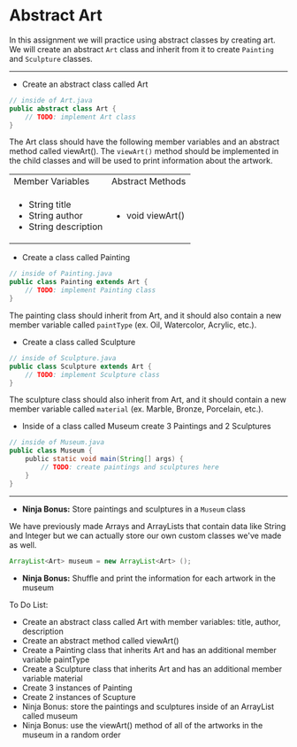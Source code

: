 <h1>Abstract Art</h1>

<p>In this assignment we will practice using abstract classes by creating art. We will create an abstract <code>Art</code> class and inherit from it to create <code>Painting</code> and <code>Sculpture</code> classes.</p>

<hr/>

<ul>
    <li>Create an abstract class called Art</li>
</ul>

```java
// inside of Art.java
public abstract class Art {
    // TODO: implement Art class
}
```

<p>The Art class should have the following member variables and an abstract method called viewArt(). The <code>viewArt()</code> method should be implemented in the child classes and will be used to print information about the artwork.</p>

<table>
    <tr>
        <td>Member Variables</td>
        <td>Abstract Methods</td>
    </tr>
    <tr>
        <td>
            <ul>
                <li>String title</li>
                <li>String author</li>
                <li>String description</li>
            </ul>
        </td>
        <td>
            <ul>
                <li>void viewArt()</li>
            </ul>
        </td>
    </tr>
</table>

<ul>
    <li>Create a class called Painting</li>
</ul>

```java
// inside of Painting.java
public class Painting extends Art {
    // TODO: implement Painting class
} 
```

<p>The painting class should inherit from Art, and it should also contain a new member variable called <code>paintType</code> (ex. Oil, Watercolor, Acrylic, etc.).</p>

<ul>
    <li>Create a class called Sculpture</li>
</ul>

```java
// inside of Sculpture.java
public class Sculpture extends Art {
    // TODO: implement Sculpture class
}
```

<p>The sculpture class should also inherit from Art, and it should contain a new member variable called <code>material</code> (ex. Marble, Bronze, Porcelain, etc.).</p>

<ul>
    <li>Inside of a class called Museum create 3 Paintings and 2 Sculptures</li>
</ul>

```java
// inside of Museum.java
public class Museum {
    public static void main(String[] args) {
        // TODO: create paintings and sculptures here
    }
}
```

<hr/>

<ul>
    <li><strong>Ninja Bonus:</strong> Store paintings and sculptures in a <code>Museum</code> class</li>
</ul>

<p>We have previously made Arrays and ArrayLists that contain data like String and Integer but we can actually store our own custom classes we've made as well.</p>

```java
ArrayList<Art> museum = new ArrayList<Art> ();
```

<ul>
    <li><strong>Ninja Bonus:</strong> Shuffle and print the information for each artwork in the museum</li>
</ul>

<p>To Do List:</p>
<ul>
    <li>Create an abstract class called Art with member variables: title, author, description</li>
    <li>Create an abstract method called viewArt()</li>
    <li>Create a Painting class that inherits Art and has an additional member variable paintType</li>
    <li>Create a Sculpture class that inherits Art and has an additional member variable material</li>
    <li>Create 3 instances of Painting</li>
    <li>Create 2 instances of Scupture</li>
    <li>Ninja Bonus: store the paintings and sculptures inside of an ArrayList called museum</li>
    <li>Ninja Bonus: use the viewArt() method of all of the artworks in the museum in a random order</li>
</ul>


